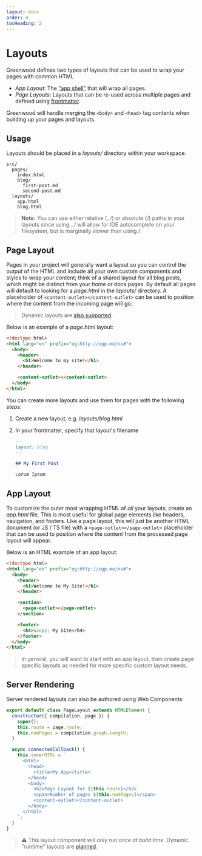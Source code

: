 ```yaml
---
layout: docs
order: 4
tocHeading: 2
---
```


# Layouts

Greenwood defines two types of layouts that can be used to wrap your pages with common HTML

- _App Layout_: The ["app shell"](https://developers.google.com/web/fundamentals/architecture/app-shell) that will wrap all pages.
- _Page Layouts_: Layouts that can be re-used across multiple pages and defined using [frontmatter](/docs/resources/markdown/#frontmatter).

Greenwood will handle merging the `<body>` and `<head>` tag contents when building up your pages and layouts.

## Usage

Layouts should be placed in a _layouts/_ directory within your workspace.

```shell
src/
  pages/
    index.html
    blog/
      first-post.md
      second-post.md
  layouts/
    app.html
    blog.html
```

> **Note:** You can use either relative (_../_) or absolute (_/_) paths in your layouts since using _../_ will allow for IDE autocomplete on your filesystem, but is marginally slower than using _/_.

## Page Layout

Pages in your project will generally want a layout so you can control the output of the HTML and include all your own custom components and styles to wrap your content; think of a shared layout for all blog posts, which might be distinct from your home or docs pages. By default all pages will default to looking for a _page.html_ in the _layouts/_ directory. A placeholder of `<content-outlet></content-outlet>` can be used to position where the content from the incoming page will go.

> Dynamic layouts are [also supported](/docs/pages/server-rendering/#layouts).

Below is an example of a _page.html_ layout:

<!-- prettier-ignore-start -->

<app-ctc-block variant="snippet" heading="src/pages/layouts/page.html">

  ```html
  <!doctype html>
  <html lang="en" prefix="og:http://ogp.me/ns#">
    <body>
      <header>
        <h1>Welcome to my site!</h1>
      </header>

      <content-outlet></content-outlet>
    </body>
  </html>
  ```

</app-ctc-block>

<!-- prettier-ignore-end -->

You can create more layouts and use them for pages with the following steps:

1. Create a new layout, e.g. _layouts/blog.html_
1. In your frontmatter, specify that layout's filename

   <!-- prettier-ignore-start -->

   <app-ctc-block variant="snippet">

   ```md
   ---
   layout: blog
   ---

   ## My First Post

   Lorum Ipsum
   ```

   </app-ctc-block>

   <!-- prettier-ignore-end -->

## App Layout

To customize the outer most wrapping HTML of _all_ your layouts, create an _app.html_ file. This is most useful for global page elements like headers, navigation, and footers. Like a page layout, this will just be another HTML document (or JS / TS file) with a `<page-outlet></page-outlet>` placeholder that can be used to position where the content from the processed page layout will appear.

Below is an HTML example of an app layout:

<!-- prettier-ignore-start -->

<app-ctc-block variant="snippet" heading="src/pages/layouts/app.html">

  ```html
  <!doctype html>
  <html lang="en" prefix="og:http://ogp.me/ns#">
    <body>
      <header>
        <h1>Welcome to My Site!</h1>
      </header>

      <section>
        <page-outlet></page-outlet>
      </section>

      <footer>
        <h4>&copy; My Site</h4>
      </footer>
    </body>
  </html>
  ```

</app-ctc-block>

<!-- prettier-ignore-end -->

> In general, you will want to start with an app layout, then create page specific layouts as needed for more specific custom layout needs.

## Server Rendering

Server rendered layouts can also be authored using Web Components:

<!-- prettier-ignore-start -->

<app-ctc-block variant="snippet" heading="src/pages/layouts/page.js">

  ```js
  export default class PageLayout extends HTMLElement {
    constructor({ compilation, page }) {
      super();
      this.route = page.route;
      this.numPages = compilation.graph.length;
    }

    async connectedCallback() {
      this.innerHTML = `
        <html>
          <head>
            <title>My App</title>
          </head>
          <body>
            <h2>Page Layout for ${this.route}</h2>
            <span>Number of pages ${this.numPages}</span>
            <content-outlet></content-outlet>
          </body>
        </html>
      `;
    }
  }
  ```

</app-ctc-block>

<!-- prettier-ignore-end -->

> ⚠ This layout component will _only run once at build time_. Dynamic "runtime" layouts are [planned](https://github.com/ProjectEvergreen/greenwood/issues/1248).

